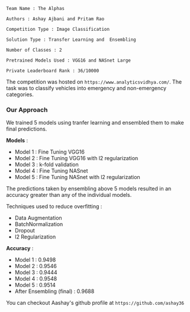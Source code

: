 ```
Team Name : The Alphas

Authors : Ashay Ajbani and Pritam Rao

Competition Type : Image Classification

Solution Type : Transfer Learning and  Ensembling

Number of Classes : 2

Pretrained Models Used : VGG16 and NASnet Large

Private Leaderboard Rank : 36/10000
```

The competition was hosted on ```https://www.analyticsvidhya.com/```.
The task was to classify vehicles into emergency and non-emergency categories.

### Our Approach
We trained 5 models using tranfer learning and ensembled them to make final predictions. 

**Models** : 

* Model 1 : Fine Tuning VGG16 
* Model 2 : Fine Tuning VGG16 with l2 regularization 
* Model 3 : k-fold validation 
* Model 4 : Fine Tuning NASnet 
* Model 5 : Fine Tuning NASnet with l2 regularization


The predictions taken by ensembling above 5 models
resulted in an accuracy greater than any of the individual models. 

Techniques used to reduce overfitting : 
* Data Augmentation 
* BatchNormalization 
* Dropout 
* l2 Regularization 
 

**Accuracy** : 
<ul>
<li> Model 1 : 0.9498 </li>
<li> Model 2 : 0.9546 </li>
<li> Model 3 : 0.9444 </li>
<li> Model 4 : 0.9548 </li>
<li> Model 5 : 0.9514 </li>
<li> After Ensembling (final) : 0.9688 </li>
</ul>

You can checkout Aashay's github profile at ```https://github.com/ashay36```
